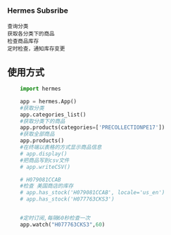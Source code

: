 ### Hermes Subsribe

    查询分类
    获取各分类下的商品
    检查商品库存
    定时检查，通知库存变更

## 使用方式

```python
    import hermes

    app = hermes.App()
    #获取分类
    app.categories_list()
    #获取分类下的商品
    app.products(categories=['PRECOLLECTIONPE17'])
    #获取全部商品
    app.products()
    #在终端以表格的方式显示商品信息
    # app.display()
    #把商品写到csv文件
    # app.writeCSV()    

    # H079081CCAB
    #检查 美国商店的库存
    # app.has_stock('H079081CCAB', locale='us_en')
    # app.has_stock('H077763CKS3')


    #定时订阅,每隔60秒检查一次
    app.watch("H077763CKS3",60)
```